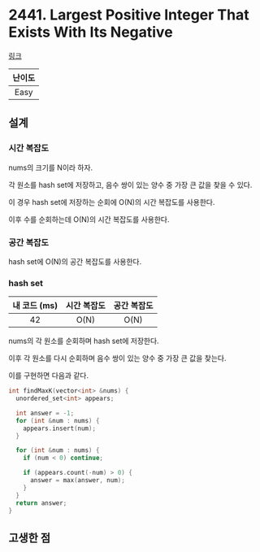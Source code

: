 # 2441. Largest Positive Integer That Exists With Its Negative

[링크](https://leetcode.com/problems/largest-positive-integer-that-exists-with-its-negative/)

| 난이도 |
| :----: |
|  Easy  |

## 설계

### 시간 복잡도

nums의 크기를 N이라 하자.

각 원소를 hash set에 저장하고, 음수 쌍이 있는 양수 중 가장 큰 값을 찾을 수 있다.

이 경우 hash set에 저장하는 순회에 O(N)의 시간 복잡도를 사용한다.

이후 수를 순회하는데 O(N)의 시간 복잡도를 사용한다.

### 공간 복잡도

hash set에 O(N)의 공간 복잡도를 사용한다.

### hash set

| 내 코드 (ms) | 시간 복잡도 | 공간 복잡도 |
| :----------: | :---------: | :---------: |
|      42      |    O(N)     |    O(N)     |

nums의 각 원소를 순회하며 hash set에 저장한다.

이후 각 원소를 다시 순회하며 음수 쌍이 있는 양수 중 가장 큰 값을 찾는다.

이를 구현하면 다음과 같다.

```cpp
int findMaxK(vector<int> &nums) {
  unordered_set<int> appears;

  int answer = -1;
  for (int &num : nums) {
    appears.insert(num);
  }

  for (int &num : nums) {
    if (num < 0) continue;

    if (appears.count(-num) > 0) {
      answer = max(answer, num);
    }
  }
  return answer;
}
```

## 고생한 점
